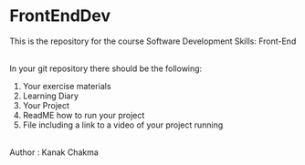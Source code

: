 # FrontEndDev
This is the repository for the course Software Development Skills: Front-End

<br>
In your git repository there should be the following:

1. Your exercise materials
2. Learning Diary
3. Your Project
4. ReadME how to run your project
5. File including a link to a video of your project running
<br>
Author : Kanak Chakma
